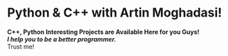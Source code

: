 # Python & C++ with Artin Moghadasi!
**C++, Python Interesting Projects are Available Here for you Guys!** </br>
***I help you to be a better programmer.*** </br>
Trust me! </br>

